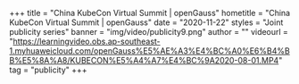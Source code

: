 +++
    title = "China KubeCon Virtual Summit | openGauss"
    hometitle = "China KubeCon Virtual Summit | openGauss"
    date = "2020-11-22"
    styles = "Joint publicity series"
    banner = "img/video/publicity9.png"
    author = ""
    videourl = "https://learningvideo.obs.ap-southeast-1.myhuaweicloud.com/openGauss%E5%AE%A3%E4%BC%A0%E6%B4%BB%E5%8A%A8/KUBECON%E5%A4%A7%E4%BC%9A2020-08-01.MP4" 
    tag = "publicity"
+++